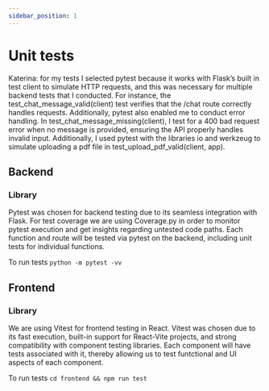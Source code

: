 ```yaml
---
sidebar_position: 1
---
```

# Unit tests

Katerina: for my tests I selected pytest because it works with Flask’s built
in test client to simulate HTTP requests, and this was necessary for multiple
backend tests that I conducted. For instance, the test_chat_message_valid(client) 
test verifies that the /chat route correctly handles requests. Additionally,
pytest also enabled me to conduct error handling. In test_chat_message_missing(client), 
I test for a 400 bad request error when no message is provided, ensuring the API properly 
handles invalid input. Additionally, I used pytest with the libraries io 
and werkzeug to simulate uploading a pdf file in test_upload_pdf_valid(client, app).

## Backend
### Library

Pytest was chosen for backend testing due to its seamless integration with
Flask. For test coverage we are using Coverage.py in order to monitor pytest execution
and get insights regarding untested code paths. Each function and route will be tested 
via pytest on the backend, including unit tests for individual functions. 

To run tests
`python -m pytest -vv`

## Frontend
### Library

We are using Vitest for frontend testing in React. Vitest was chosen due to its fast execution,
built-in support for React-Vite projects, and strong compatibility with component testing libraries.
Each component will have tests associated with it, thereby allowing us to test funtctional and UI aspects
of each component. 

To run tests 
`cd frontend && npm run test`
